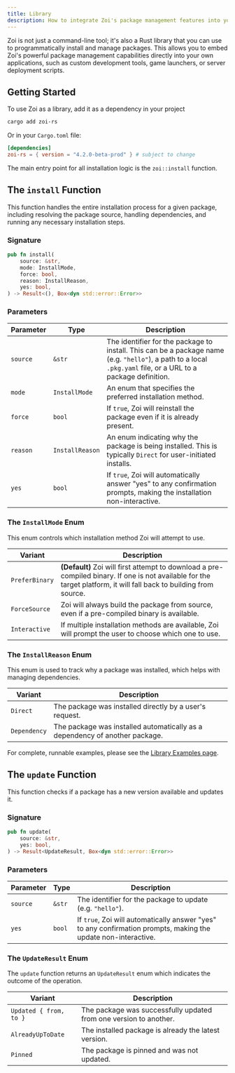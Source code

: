 ```yaml
---
title: Library
description: How to integrate Zoi's package management features into your own Rust applications.
---
```


Zoi is not just a command-line tool; it's also a Rust library that you can use to programmatically install and manage packages. This allows you to embed Zoi's powerful package management capabilities directly into your own applications, such as custom development tools, game launchers, or server deployment scripts.

## Getting Started

To use Zoi as a library, add it as a dependency in your project

```sh
cargo add zoi-rs
```

Or in your `Cargo.toml` file:

```toml
[dependencies]
zoi-rs = { version = "4.2.0-beta-prod" } # subject to change
```

The main entry point for all installation logic is the `zoi::install` function.

## The `install` Function

This function handles the entire installation process for a given package, including resolving the package source, handling dependencies, and running any necessary installation steps.

### Signature

```rust
pub fn install(
    source: &str,
    mode: InstallMode,
    force: bool,
    reason: InstallReason,
    yes: bool,
) -> Result<(), Box<dyn std::error::Error>>
```

### Parameters

| Parameter | Type            | Description                                                                                                                                                   |
| --------- | --------------- | ------------------------------------------------------------------------------------------------------------------------------------------------------------- |
| `source`  | `&str`          | The identifier for the package to install. This can be a package name (e.g. `"hello"`), a path to a local `.pkg.yaml` file, or a URL to a package definition. |
| `mode`    | `InstallMode`   | An enum that specifies the preferred installation method.                                                                                                     |
| `force`   | `bool`          | If `true`, Zoi will reinstall the package even if it is already present.                                                                                      |
| `reason`  | `InstallReason` | An enum indicating why the package is being installed. This is typically `Direct` for user-initiated installs.                                                |
| `yes`     | `bool`          | If `true`, Zoi will automatically answer "yes" to any confirmation prompts, making the installation non-interactive.                                          |

### The `InstallMode` Enum

This enum controls which installation method Zoi will attempt to use.

| Variant        | Description                                                                                                                                                         |
| -------------- | ------------------------------------------------------------------------------------------------------------------------------------------------------------------- |
| `PreferBinary` | **(Default)** Zoi will first attempt to download a pre-compiled binary. If one is not available for the target platform, it will fall back to building from source. |
| `ForceSource`  | Zoi will always build the package from source, even if a pre-compiled binary is available.                                                                          |
| `Interactive`  | If multiple installation methods are available, Zoi will prompt the user to choose which one to use.                                                                |

### The `InstallReason` Enum

This enum is used to track why a package was installed, which helps with managing dependencies.

| Variant      | Description                                                                 |
| ------------ | --------------------------------------------------------------------------- |
| `Direct`     | The package was installed directly by a user's request.                     |
| `Dependency` | The package was installed automatically as a dependency of another package. |

For complete, runnable examples, please see the [Library Examples page](/docs/zds/zoi/lib/examples/).

## The `update` Function

This function checks if a package has a new version available and updates it.

### Signature

```rust
pub fn update(
    source: &str,
    yes: bool,
) -> Result<UpdateResult, Box<dyn std::error::Error>>
```

### Parameters

| Parameter | Type   | Description                                                                                                    |
| --------- | ------ | -------------------------------------------------------------------------------------------------------------- |
| `source`  | `&str` | The identifier for the package to update (e.g. `"hello"`).                                                     |
| `yes`     | `bool` | If `true`, Zoi will automatically answer "yes" to any confirmation prompts, making the update non-interactive. |

### The `UpdateResult` Enum

The `update` function returns an `UpdateResult` enum which indicates the outcome of the operation.

| Variant                | Description                                                       |
| ---------------------- | ----------------------------------------------------------------- |
| `Updated { from, to }` | The package was successfully updated from one version to another. |
| `AlreadyUpToDate`      | The installed package is already the latest version.              |
| `Pinned`               | The package is pinned and was not updated.                        |
